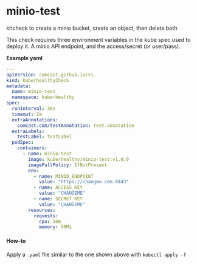 # minio-test
khcheck to create a minio bucket, create an object, then delete both

This check requires three environment variables in the kube spec used to deploy it.  A minio API endpoint, and the access/secret (or user/pass).

**Example yaml**

```yaml
---
apiVersion: comcast.github.io/v1
kind: KuberhealthyCheck
metadata:
  name: minio-test
  namespace: kuberhealthy
spec:
  runInterval: 30s
  timeout: 2m
  extraAnnotations:
    comcast.com/testAnnotation: test.annotation
  extraLabels:
    testLabel: testLabel
  podSpec:
    containers:
      - name: minio-test
        image: kuberhealthy/minio-test:v1.0.0
        imagePullPolicy: IfNotPresent
        env:
          - name: MINIO_ENDPOINT
            value: "https://changme.com:8443"
          - name: ACCESS_KEY
            value: "CHANGEME"
          - name: SECRET_KEY
            value: "CHANGEME"
        resources:
          requests:
            cpu: 10m
            memory: 50Mi
```

#### How-to

Apply a `.yaml` file similar to the one shown above with `kubectl apply -f`
